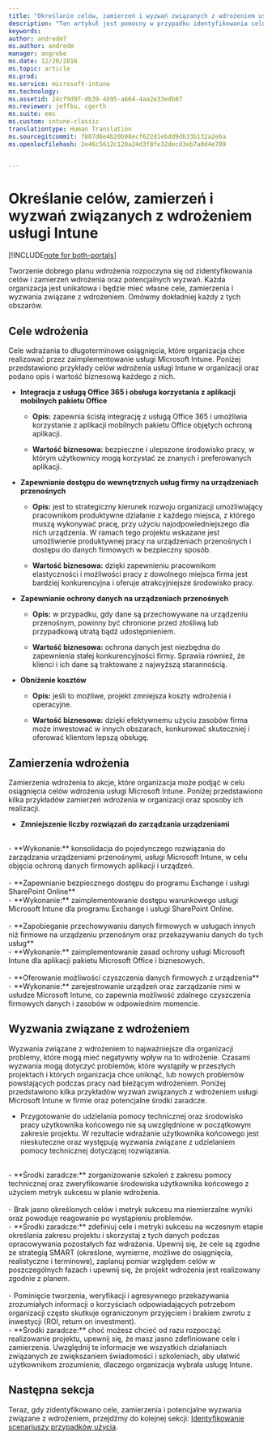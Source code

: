 ```yaml
---
title: "Określanie celów, zamierzeń i wyzwań związanych z wdrożeniem usługi Intune | Microsoft Docs"
description: "Ten artykuł jest pomocny w przypadku identyfikowania celów, zamierzeń i wyzwań związanych z implementacją usługi Microsoft Intune tylko w chmurze."
keywords: 
author: andredm7
ms.author: andredm
manager: angrobe
ms.date: 12/20/2016
ms.topic: article
ms.prod: 
ms.service: microsoft-intune
ms.technology: 
ms.assetid: 24cf9d97-db39-4b95-a664-4aa2e33edb87
ms.reviewer: jeffbu, cgerth
ms.suite: ems
ms.custom: intune-classic
translationtype: Human Translation
ms.sourcegitcommit: f807d6e4b20b98ecf622d1ebdd9db33b132a2e6a
ms.openlocfilehash: 2e46c5612c120a24d3f8fe32decd3eb7a0d4e709


---
```


# <a name="determine-intune-deployment-goals-objectives-and-challenges"></a>Określanie celów, zamierzeń i wyzwań związanych z wdrożeniem usługi Intune

[!INCLUDE[note for both-portals](../includes/note-for-both-portals.md)]

Tworzenie dobrego planu wdrożenia rozpoczyna się od zidentyfikowania celów i zamierzeń wdrożenia oraz potencjalnych wyzwań. Każda organizacja jest unikatowa i będzie mieć własne cele, zamierzenia i wyzwania związane z wdrożeniem. Omówmy dokładniej każdy z tych obszarów.

## <a name="deployment-goals"></a>Cele wdrożenia

Cele wdrażania to długoterminowe osiągnięcia, które organizacja chce realizować przez zaimplementowanie usługi Microsoft Intune. Poniżej przedstawiono przykłady celów wdrożenia usługi Intune w organizacji oraz podano opis i wartość biznesową każdego z nich.

-   **Integracja z usługą Office 365 i obsługa korzystania z aplikacji mobilnych pakietu Office**

    -   **Opis:** zapewnia ścisłą integrację z usługą Office 365 i umożliwia korzystanie z aplikacji mobilnych pakietu Office objętych ochroną aplikacji.

    -   **Wartość biznesowa:** bezpieczne i ulepszone środowisko pracy, w którym użytkownicy mogą korzystać ze znanych i preferowanych aplikacji.

-   **Zapewnianie dostępu do wewnętrznych usług firmy na urządzeniach przenośnych**

    -   **Opis:** jest to strategiczny kierunek rozwoju organizacji umożliwiający pracownikom produktywne działanie z każdego miejsca, z którego muszą wykonywać pracę, przy użyciu najodpowiedniejszego dla nich urządzenia. W ramach tego projektu wskazane jest umożliwienie produktywnej pracy na urządzeniach przenośnych i dostępu do danych firmowych w bezpieczny sposób.

    -   **Wartość biznesowa:** dzięki zapewnieniu pracownikom elastyczności i możliwości pracy z dowolnego miejsca firma jest bardziej konkurencyjna i oferuje atrakcyjniejsze środowisko pracy.

-   **Zapewnianie ochrony danych na urządzeniach przenośnych**

    -   **Opis:** w przypadku, gdy dane są przechowywane na urządzeniu przenośnym, powinny być chronione przed złośliwą lub przypadkową utratą bądź udostępnieniem.

    -   **Wartość biznesowa:** ochrona danych jest niezbędna do zapewnienia stałej konkurencyjności firmy. Sprawia również, że klienci i ich dane są traktowane z najwyższą starannością.

-   **Obniżenie kosztów**

    -   **Opis:** jeśli to możliwe, projekt zmniejsza koszty wdrożenia i operacyjne.

    -    **Wartość biznesowa:** dzięki efektywnemu użyciu zasobów firma może inwestować w innych obszarach, konkurować skuteczniej i oferować klientom lepszą obsługę.

## <a name="deployment-objectives"></a>Zamierzenia wdrożenia

Zamierzenia wdrożenia to akcje, które organizacja może podjąć w celu osiągnięcia celów wdrożenia usługi Microsoft Intune. Poniżej przedstawiono kilka przykładów zamierzeń wdrożenia w organizacji oraz sposoby ich realizacji.

-   **Zmniejszenie liczby rozwiązań do zarządzania urządzeniami**
<br>
    -   **Wykonanie:** konsolidacja do pojedynczego rozwiązania do zarządzania urządzeniami przenośnymi, usługi Microsoft Intune, w celu objęcia ochroną danych firmowych aplikacji i urządzeń.
<br></br>
-   **Zapewnianie bezpiecznego dostępu do programu Exchange i usługi SharePoint Online**
<br>
    -   **Wykonanie:** zaimplementowanie dostępu warunkowego usługi Microsoft Intune dla programu Exchange i usługi SharePoint Online.
<br></br>
-   **Zapobieganie przechowywaniu danych firmowych w usługach innych niż firmowe na urządzeniu przenośnym oraz przekazywaniu danych do tych usług**
<br>
    -   **Wykonanie:** zaimplementowanie zasad ochrony usługi Microsoft Intune dla aplikacji pakietu Microsoft Office i biznesowych.
<br></br>
-   **Oferowanie możliwości czyszczenia danych firmowych z urządzenia**
<br>
    -   **Wykonanie:** zarejestrowanie urządzeń oraz zarządzanie nimi w usłudze Microsoft Intune, co zapewnia możliwość zdalnego czyszczenia firmowych danych i zasobów w odpowiednim momencie.

## <a name="deployment-challenges"></a>Wyzwania związane z wdrożeniem

Wyzwania związane z wdrożeniem to najważniejsze dla organizacji problemy, które mogą mieć negatywny wpływ na to wdrożenie. Czasami wyzwania mogą dotyczyć problemów, które wystąpiły w przeszłych projektach i których organizacja chce uniknąć, lub nowych problemów powstających podczas pracy nad bieżącym wdrożeniem. Poniżej przedstawiono kilka przykładów wyzwań związanych z wdrożeniem usługi Microsoft Intune w firmie oraz potencjalne środki zaradcze.

-   Przygotowanie do udzielania pomocy technicznej oraz środowisko pracy użytkownika końcowego nie są uwzględnione w początkowym zakresie projektu.  W rezultacie wdrażanie użytkownika końcowego jest nieskuteczne oraz występują wyzwania związane z udzielaniem pomocy technicznej dotyczącej rozwiązania.
<br>
    -   **Środki zaradcze:** zorganizowanie szkoleń z zakresu pomocy technicznej oraz zweryfikowanie środowiska użytkownika końcowego z użyciem metryk sukcesu w planie wdrożenia.
<br></br>
-   Brak jasno określonych celów i metryk sukcesu ma niemierzalne wyniki oraz powoduje reagowanie po wystąpieniu problemów.
<br>
    -   **Środki zaradcze:** zdefiniuj cele i metryki sukcesu na wczesnym etapie określania zakresu projektu i skorzystaj z tych danych podczas opracowywania pozostałych faz wdrażania. Upewnij się, że cele są zgodne ze strategią SMART (określone, wymierne, możliwe do osiągnięcia, realistyczne i terminowe), zaplanuj pomiar względem celów w poszczególnych fazach i upewnij się, że projekt wdrożenia jest realizowany zgodnie z planem.
<br></br>
-   Pominięcie tworzenia, weryfikacji i agresywnego przekazywania zrozumiałych informacji o korzyściach odpowiadających potrzebom organizacji często skutkuje ograniczonym przyjęciem i brakiem zwrotu z inwestycji (ROI, return on investment).
<br>
    -   **Środki zaradcze:** choć możesz chcieć od razu rozpocząć realizowanie projektu, upewnij się, że masz jasno zdefiniowane cele i zamierzenia. Uwzględnij te informacje we wszystkich działaniach związanych ze zwiększaniem świadomości i szkoleniach, aby ułatwić użytkownikom zrozumienie, dlaczego organizacja wybrała usługę Intune.

## <a name="next-section"></a>Następna sekcja

Teraz, gdy zidentyfikowano cele, zamierzenia i potencjalne wyzwania związane z wdrożeniem, przejdźmy do kolejnej sekcji: [Identyfikowanie scenariuszy przypadków użycia](section-2-identify-use-case-scenarios.md).



<!--HONumber=Dec16_HO5-->


